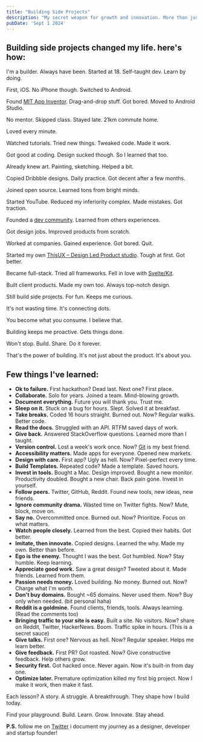```yaml
---
title: "Building Side Projects"
description: "My secret weapon for growth and innovation. More than just hobbies, they're my playground for learning and staying ahead"
pubDate: 'Sept 1 2024'
---
```


## Building side projects changed my life. here's how:

I'm a builder. Always have been. Started at 18. Self-taught dev. Learn by doing.

First, iOS. No iPhone though. Switched to Android.

Found [MIT App Inventor](https://appinventor.mit.edu). Drag-and-drop stuff. Got bored. Moved to Android Studio.

No mentor. Skipped class. Stayed late. 21km commute home.

Loved every minute.

Watched tutorials. Tried new things. Tweaked code. Made it work.

Got good at coding. Design sucked though. So I learned that too.

Already knew art. Painting, sketching. Helped a bit.

Copied Dribbble designs. Daily practice. Got decent after a few months.

Joined open source. Learned tons from bright minds.

Started YouTube. Reduced my inferiority complex. Made mistakes. Got traction.

Founded a [dev community](https://github.com/TheCodeMonks). Learned from others experiences.

Got design jobs. Improved products from scratch.

Worked at companies. Gained experience. Got bored. Quit.

Started my own [ThisUX – Design Led Product studio](https://thisux.com). Tough at first. Got better.

Became full-stack. Tried all frameworks. Fell in love with [Svelte/Kit](svelte.dev).

Built client products. Made my own too. Always top-notch design.

Still build side projects. For fun. Keeps me curious.

It's not wasting time. It's connecting dots.

You become what you consume. I believe that.

Building keeps me proactive. Gets things done.

Won't stop. Build. Share. Do it forever.

That's the power of building. It's not just about the product. It's about you.

## Few things I've learned:

- **Ok to failure.** First hackathon? Dead last. Next one? First place.
- **Collaborate.** Solo for years. Joined a team. Mind-blowing growth.
- **Document everything.** Future you will thank you. Trust me.
- **Sleep on it.** Stuck on a bug for hours. Slept. Solved it at breakfast.
- **Take breaks.** Coded 16 hours straight. Burned out. Now? Regular walks. Better code.
- **Read the docs.** Struggled with an API. RTFM saved days of work.
- **Give back.** Answered StackOverflow questions. Learned more than I taught.
- **Version control.** Lost a week's work once. Now? [Git](https://github.com/Spikeysanju) is my best friend.
- **Accessibility matters.** Made apps for everyone. Opened new markets.
- **Design with care.** First app? Ugly as hell. Now? Pixel-perfect every time.
- **Build Templates.** Repeated code? Made a template. Saved hours.
- **Invest in tools.** Bought a Mac. Design improved. Bought a new monitor. Productivity doubled. Bought a new chair. Back pain gone. Invest in yourself.
- **Follow peers.** Twitter, GitHub, Reddit. Found new tools, new ideas, new friends.
- **Ignore community drama.** Wasted time on Twitter fights. Now? Mute, block, move on.
- **Say no.** Overcommitted once. Burned out. Now? Prioritize. Focus on what matters.
- **Watch people closely.** Learned from the best. Copied their habits. Got better.
- **Imitate, then innovate.** Copied designs. Learned the why. Made my own. Better than before.
- **Ego is the enemy.** Thought I was the best. Got humbled. Now? Stay humble. Keep learning.
- **Appreciate good work.** Saw a great design? Tweeted about it. Made friends. Learned from them.
- **Passion needs money.** Loved building. No money. Burned out. Now? Charge what I'm worth.
- **Don't buy domains.** Bought ~65 domains. Never used them. Now? Buy only when needed. (bit personal haha)
- **Reddit is a goldmine.** Found clients, friends, tools. Always learning. (Read the comments too)
- **Bringing traffic to your site is easy.** Built a site. No visitors. Now? share on Reddit, Twitter, HackerNews. Boom. Traffic spike in hours. (This is a secret sauce)
- **Give talks.** First one? Nervous as hell. Now? Regular speaker. Helps me learn better. 
- **Give feedback.** First PR? Got roasted. Now? Give constructive feedback. Help others grow.
- **Security first.** Got hacked once. Never again. Now it's built-in from day one.
- **Optimize later.** Premature optimization killed my first big project. Now I make it work, then make it fast.

Each lesson? A story. A struggle. A breakthrough. They shape how I build today.

Find your playground. Build. Learn. Grow. Innovate. Stay ahead.

**P.S.** follow me on [Twitter](https://x.com/spikeysanju) i document my journey as a designer, developer and startup founder!
